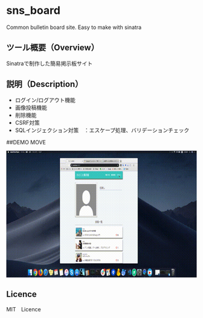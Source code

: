 # sns_board
 Common bulletin board site. Easy to make with sinatra

## ツール概要（Overview）
Sinatraで制作した簡易掲示板サイト

## 説明（Description）
- ログイン/ログアウト機能　
- 画像投稿機能　
- 削除機能　
- CSRF対策　
- SQLインジェクション対策　：エスケープ処理、バリデーションチェック　

##DEMO MOVE

![circleanimationmuvie](https://github.com/osukar0710/sns_board/blob/master/sns_board.mov.gif)


## Licence
MIT　Licence
